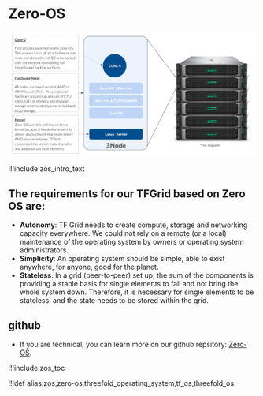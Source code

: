 # Zero-OS

![](img/zero_os_overview.png)

!!!include:zos_intro_text

## The requirements for our TFGrid based on Zero OS are:

- **Autonomy**: TF Grid needs to create compute, storage and networking capacity everywhere. We could not rely on a remote (or a local) maintenance of the operating system by owners or operating system administrators.
- **Simplicity**: An operating system should be simple, able to exist anywhere, for anyone, good for the planet.
- **Stateless**. In a grid (peer-to-peer) set up, the sum of the components is providing a stable basis for single elements to fail and not bring the whole system down. Therefore, it is necessary for single elements to be stateless, and the state needs to be stored within the grid.

## github

- If you are technical, you can learn more on our github repsitory: [Zero-OS](https://github.com/Threefoldtech/zos/tree/master/docs).

!!!include:zos_toc

!!!def alias:zos,zero-os,threefold_operating_system,tf_os,threefold_os
